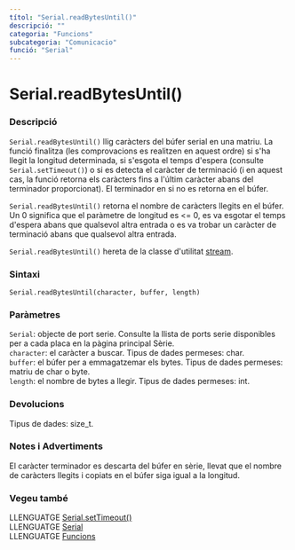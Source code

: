 ```yaml
---
títol: "Serial.readBytesUntil()"
descripció: ""
categoria: "Funcions"
subcategoria: "Comunicacio"
funció: "Serial"
---
```


# Serial.readBytesUntil()

### Descripció

`Serial.readBytesUntil()` llig caràcters del búfer serial en una matriu. La funció finalitza (les comprovacions es realitzen en aquest ordre) si s'ha llegit la longitud determinada, si s'esgota el temps d'espera (consulte `Serial.setTimeout()`) o si es detecta el caràcter de terminació (i en aquest cas, la funció retorna els caràcters fins a l'últim caràcter abans del terminador proporcionat). El terminador en si no es retorna en el búfer.

`Serial.readBytesUntil()` retorna el nombre de caràcters llegits en el búfer. Un 0 significa que el paràmetre de longitud es <= 0, es va esgotar el temps d'espera abans que qualsevol altra entrada o es va trobar un caràcter de terminació abans que qualsevol altra entrada.

`Serial.readBytesUntil()` hereta de la classe d'utilitat [stream](../Stream.md).

### Sintaxi

`Serial.readBytesUntil(character, buffer, length)`

### Paràmetres

`Serial`: objecte de port serie. Consulte la llista de ports serie disponibles per a cada placa en la pàgina principal Sèrie.  
`character`: el caràcter a buscar. Tipus de dades permeses: char.  
`buffer`: el búfer per a emmagatzemar els bytes. Tipus de dades permeses: matriu de char o byte.  
`length`: el nombre de bytes a llegir. Tipus de dades permeses: int.  

### Devolucions

Tipus de dades: size_t.

### Notes i Advertiments

El caràcter terminador es descarta del búfer en sèrie, llevat que el nombre de caràcters llegits i copiats en el búfer siga igual a la longitud.

### Vegeu també

LLENGUATGE [Serial.setTimeout()](./Serial.setTimeout().md)  
LLENGUATGE [Serial](../Serial.md)  
LLENGUATGE [Funcions](../../../Funcions.md)
